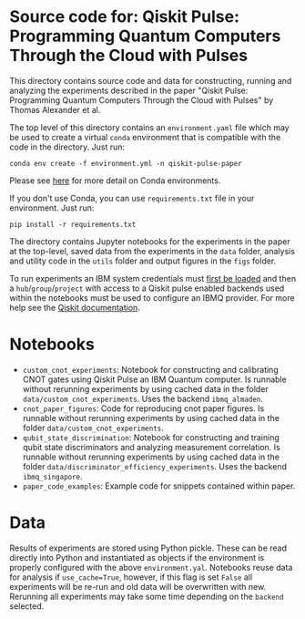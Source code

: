 # Source code for: Qiskit Pulse: Programming Quantum Computers Through the Cloud with Pulses
This directory contains source code and data for constructing, running and analyzing the experiments described in the paper "Qiskit Pulse: Programming Quantum Computers Through the Cloud with Pulses" by Thomas Alexander et al.

The top level of this directory contains an `environment.yaml` file which may be used to create a virtual `conda` environment that is compatible with the code in the directory. Just run:
```shell
conda env create -f environment.yml -n qiskit-pulse-paper
```

Please see [here](https://docs.conda.io/projects/conda/en/latest/user-guide/tasks/manage-environments.html) for more detail on Conda environments.

If you don't use Conda, you can use `requirements.txt` file in your environment. Just run:
```shell
pip install -r requirements.txt
```

The directory contains Jupyter notebooks for the experiments in the paper at the top-level, saved data from the experiments in the `data` folder, analysis and utility code in the `utils` folder and output figures in the `figs` folder.

To run experiments an IBM system credentials must [first be loaded]([https://github.com/Qiskit/qiskit-terra#executing-your-code-on-a-real-quantum-chip) and then a `hub`/`group`/`project` with access to a Qiskit pulse enabled backends used within the notebooks must be used to configure an IBMQ provider. For more help see the [Qiskit documentation](https://qiskit.org/documentation/).

# Notebooks
- `custom_cnot_experiments`: Notebook for constructing and calibrating CNOT gates using Qiskit Pulse an IBM Quantum computer. Is runnable without rerunning experiments by using cached data in the folder `data/custom_cnot_experiments`. Uses the backend `ibmq_almaden`.
- `cnot_paper_figures`: Code for reproducing cnot paper figures. Is runnable without rerunning experiments by using cached data in the folder `data/custom_cnot_experiments`.
- `qubit_state_discrimination`: Notebook for constructing and training qubit state discriminators and analyzing measurement correlation. Is runnable without rerunning experiments by using cached data in the folder `data/discriminator_efficiency_experiments`. Uses the backend `ibmq_singapore`.
- `paper_code_examples`: Example code for snippets contained within paper.

# Data
Results of experiments are stored using Python pickle. These can be read directly into Python and instantiated as objects if the environment is properly configured with the above `environment.yal`. Notebooks reuse data for analysis if `use_cache=True`, however, if this flag is set `False` all experiments will be re-run and old data will be overwritten with new. Rerunning all experiments may take some time depending on the `backend` selected.
